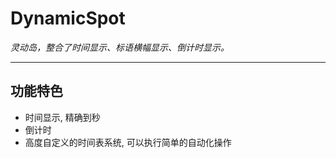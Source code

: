 # DynamicSpot
_灵动岛，整合了时间显示、标语横幅显示、倒计时显示。_

---

## 功能特色
- 时间显示, 精确到秒
- 倒计时
- 高度自定义的时间表系统, 可以执行简单的自动化操作
